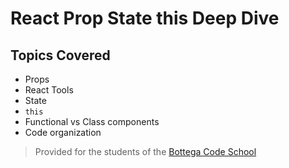 # React Prop State this Deep Dive

## Topics Covered

- Props
- React Tools
- State
- `this`
- Functional vs Class components
- Code organization

> Provided for the students of the [Bottega Code School](https://bottega.tech/)